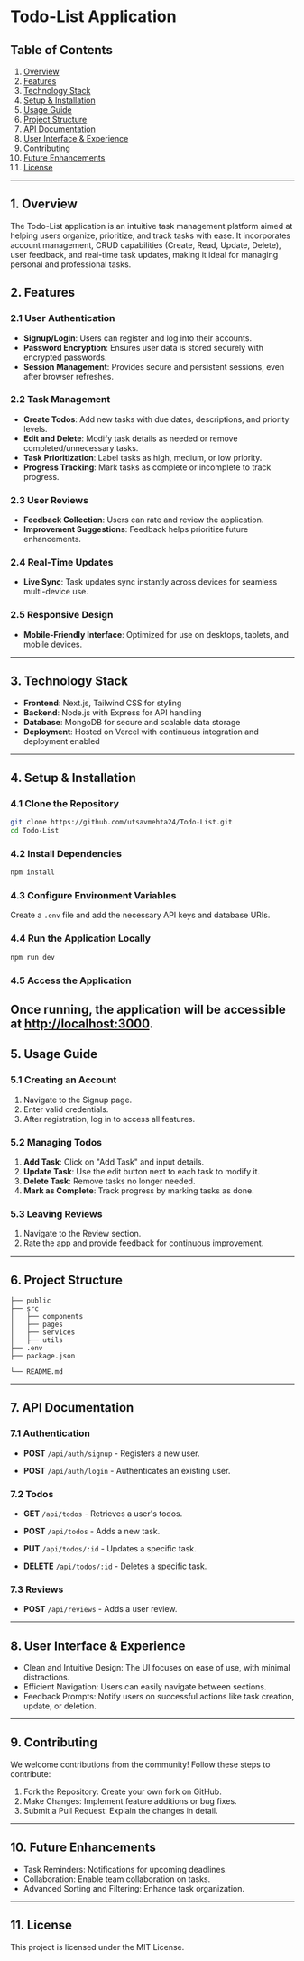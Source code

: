 # Todo-List Application

## Table of Contents

1. [Overview](#overview)
2. [Features](#features)
3. [Technology Stack](#technology-stack)
4. [Setup & Installation](#setup--installation)
5. [Usage Guide](#usage-guide)
6. [Project Structure](#project-structure)
7. [API Documentation](#api-documentation)
8. [User Interface & Experience](#user-interface--experience)
9. [Contributing](#contributing)
10. [Future Enhancements](#future-enhancements)
11. [License](#license)

---

## 1. Overview

The Todo-List application is an intuitive task management platform aimed at helping users organize, prioritize, and track tasks with ease. It incorporates account management, CRUD capabilities (Create, Read, Update, Delete), user feedback, and real-time task updates, making it ideal for managing personal and professional tasks.

## 2. Features

### 2.1 User Authentication

- **Signup/Login**: Users can register and log into their accounts.
- **Password Encryption**: Ensures user data is stored securely with encrypted passwords.
- **Session Management**: Provides secure and persistent sessions, even after browser refreshes.

### 2.2 Task Management

- **Create Todos**: Add new tasks with due dates, descriptions, and priority levels.
- **Edit and Delete**: Modify task details as needed or remove completed/unnecessary tasks.
- **Task Prioritization**: Label tasks as high, medium, or low priority.
- **Progress Tracking**: Mark tasks as complete or incomplete to track progress.

### 2.3 User Reviews

- **Feedback Collection**: Users can rate and review the application.
- **Improvement Suggestions**: Feedback helps prioritize future enhancements.

### 2.4 Real-Time Updates

- **Live Sync**: Task updates sync instantly across devices for seamless multi-device use.

### 2.5 Responsive Design

- **Mobile-Friendly Interface**: Optimized for use on desktops, tablets, and mobile devices.

---

## 3. Technology Stack

- **Frontend**: Next.js, Tailwind CSS for styling
- **Backend**: Node.js with Express for API handling
- **Database**: MongoDB for secure and scalable data storage
- **Deployment**: Hosted on Vercel with continuous integration and deployment enabled

---

## 4. Setup & Installation

### 4.1 Clone the Repository

```bash
git clone https://github.com/utsavmehta24/Todo-List.git
cd Todo-List
```

### 4.2 Install Dependencies
```bash
npm install
```

### 4.3 Configure Environment Variables
Create a `.env` file and add the necessary API keys and database URIs.

### 4.4 Run the Application Locally
```bash
npm run dev
```

### 4.5 Access the Application
Once running, the application will be accessible at [http://localhost:3000](http://localhost:3000).
---

## 5. Usage Guide
### 5.1 Creating an Account

1. Navigate to the Signup page.
2. Enter valid credentials.
3. After registration, log in to access all features.

### 5.2 Managing Todos
1. **Add Task**: Click on "Add Task" and input details.
2. **Update Task**: Use the edit button next to each task to modify it.
3. **Delete Task**: Remove tasks no longer needed.
4. **Mark as Complete**: Track progress by marking tasks as done.


### 5.3 Leaving Reviews
1. Navigate to the Review section.
2. Rate the app and provide feedback for continuous improvement.
---
## 6. Project Structure
```
├── public
├── src
│   ├── components
│   ├── pages
│   ├── services
│   ├── utils
├── .env
├── package.json

└── README.md
```
---
## 7. API Documentation
### 7.1 Authentication

- **POST** `/api/auth/signup` - Registers a new user.

- **POST** `/api/auth/login` - Authenticates an existing user.

### 7.2 Todos

- **GET** `/api/todos` - Retrieves a user's todos.

- **POST** `/api/todos` - Adds a new task.

- **PUT** `/api/todos/:id` - Updates a specific task.

- **DELETE** `/api/todos/:id` - Deletes a specific task.

### 7.3 Reviews

- **POST** `/api/reviews` - Adds a user review.

---

## 8. User Interface & Experience

- Clean and Intuitive Design: The UI focuses on ease of use, with minimal distractions.
- Efficient Navigation: Users can easily navigate between sections.
- Feedback Prompts: Notify users on successful actions like task creation, update, or deletion.


---

## 9. Contributing

We welcome contributions from the community! Follow these steps to contribute:

1. Fork the Repository: Create your own fork on GitHub.
2. Make Changes: Implement feature additions or bug fixes.
3. Submit a Pull Request: Explain the changes in detail.
---

## 10. Future Enhancements

- Task Reminders: Notifications for upcoming deadlines.
- Collaboration: Enable team collaboration on tasks.
- Advanced Sorting and Filtering: Enhance task organization.
---
## 11. License
This project is licensed under the MIT License.




